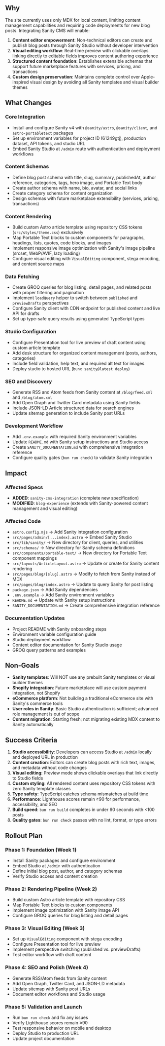 ## Why

The site currently uses only MDX for local content, limiting content management capabilities and requiring code deployments for new blog posts. Integrating Sanity CMS will enable:

1. **Content editor empowerment**: Non-technical editors can create and publish blog posts through Sanity Studio without developer intervention
2. **Visual editing workflow**: Real-time preview with clickable overlays linking directly to editable fields improves content authoring experience
3. **Structured content foundation**: Establishes extensible schemas that support future marketplace features with services, pricing, and transactions
4. **Custom design preservation**: Maintains complete control over Apple-inspired visual design by avoiding all Sanity templates and visual builder themes

## What Changes

### Core Integration
- Install and configure Sanity v4 with `@sanity/astro`, `@sanity/client`, and `astro-portabletext` packages
- Set up environment variables for project ID (61249gtj), production dataset, API tokens, and studio URL
- Embed Sanity Studio at `/admin` route with authentication and deployment workflows

### Content Schemas
- Define blog post schema with title, slug, summary, publishedAt, author reference, categories, tags, hero image, and Portable Text body
- Create author schema with name, bio, avatar, and social links
- Create category schema for content organization
- Design schemas with future marketplace extensibility (services, pricing, transactions)

### Content Rendering
- Build custom Astro article template using repository CSS tokens (`src/styles/theme.css`) exclusively
- Map Portable Text blocks to custom components for paragraphs, headings, lists, quotes, code blocks, and images
- Implement responsive image optimization with Sanity's image pipeline (srcset, WebP/AVIF, lazy loading)
- Configure visual editing with `VisualEditing` component, stega encoding, and content source maps

### Data Fetching
- Create GROQ queries for blog listing, detail pages, and related posts with proper filtering and pagination
- Implement `loadQuery` helper to switch between `published` and `previewDrafts` perspectives
- Configure Sanity client with CDN endpoint for published content and live API for drafts
- Set up type-safe query results using generated TypeScript types

### Studio Configuration
- Configure Presentation tool for live preview of draft content using custom article template
- Add desk structure for organized content management (posts, authors, categories)
- Include field validation, help text, and required alt text for images
- Deploy studio to hosted URL (`bunx sanity@latest deploy`)

### SEO and Discovery
- Generate RSS and Atom feeds from Sanity content at `/blog/feed.xml` and `/blog/atom.xml`
- Add Open Graph and Twitter Card metadata using Sanity fields
- Include JSON-LD Article structured data for search engines
- Update sitemap generation to include Sanity post URLs

### Development Workflow
- Add `.env.example` with required Sanity environment variables
- Update `README.md` with Sanity setup instructions and Studio access
- Create `SANITY_DOCUMENTATION.md` with comprehensive integration reference
- Configure quality gates (`bun run check`) to validate Sanity integration

## Impact

### Affected Specs
- **ADDED**: `sanity-cms-integration` (complete new specification)
- **MODIFIED**: `blog-experience` (extends with Sanity-powered content management and visual editing)

### Affected Code
- `astro.config.mjs` → Add Sanity integration configuration
- `src/pages/admin/[...index].astro` → Embed Sanity Studio
- `src/lib/sanity/` → New directory for client, queries, and utilities
- `src/schemas/` → New directory for Sanity schema definitions
- `src/components/portable-text/` → New directory for Portable Text component mappings
- `src/layouts/ArticleLayout.astro` → Update or create for Sanity content rendering
- `src/pages/blog/[slug].astro` → Modify to fetch from Sanity instead of MDX
- `src/pages/blog/index.astro` → Update to query Sanity for post listing
- `package.json` → Add Sanity dependencies
- `.env.example` → Add Sanity environment variables
- `README.md` → Update with Sanity setup instructions
- `SANITY_DOCUMENTATION.md` → Create comprehensive integration reference

### Documentation Updates
- Project README with Sanity onboarding steps
- Environment variable configuration guide
- Studio deployment workflow
- Content editor documentation for Sanity Studio usage
- GROQ query patterns and examples

## Non-Goals

- **Sanity templates**: Will NOT use any prebuilt Sanity templates or visual builder themes
- **Shopify integration**: Future marketplace will use custom payment integration, not Shopify
- **eCommerce platform**: Not building a traditional eCommerce site with Sanity's commerce tools
- **User roles in Sanity**: Basic Studio authentication is sufficient; advanced role management is out of scope
- **Content migration**: Starting fresh; not migrating existing MDX content to Sanity automatically

## Success Criteria

1. **Studio accessibility**: Developers can access Studio at `/admin` locally and deployed URL in production
2. **Content creation**: Editors can create blog posts with rich text, images, and metadata without code changes
3. **Visual editing**: Preview mode shows clickable overlays that link directly to Studio fields
4. **Custom styling**: All rendered content uses repository CSS tokens with zero Sanity template classes
5. **Type safety**: TypeScript catches schema mismatches at build time
6. **Performance**: Lighthouse scores remain ≥90 for performance, accessibility, and SEO
7. **Build speed**: `bun run build` completes in under 60 seconds with <100 posts
8. **Quality gates**: `bun run check` passes with no lint, format, or type errors

## Rollout Plan

### Phase 1: Foundation (Week 1)
- Install Sanity packages and configure environment
- Embed Studio at `/admin` with authentication
- Define initial blog post, author, and category schemas
- Verify Studio access and content creation

### Phase 2: Rendering Pipeline (Week 2)
- Build custom Astro article template with repository CSS
- Map Portable Text blocks to custom components
- Implement image optimization with Sanity image API
- Configure GROQ queries for blog listing and detail pages

### Phase 3: Visual Editing (Week 3)
- Set up `VisualEditing` component with stega encoding
- Configure Presentation tool for live preview
- Implement perspective switching (published vs. previewDrafts)
- Test editor workflow with draft content

### Phase 4: SEO and Polish (Week 4)
- Generate RSS/Atom feeds from Sanity content
- Add Open Graph, Twitter Card, and JSON-LD metadata
- Update sitemap with Sanity post URLs
- Document editor workflows and Studio usage

### Phase 5: Validation and Launch
- Run `bun run check` and fix any issues
- Verify Lighthouse scores remain ≥90
- Test responsive behavior on mobile and desktop
- Deploy Studio to production URL
- Update project documentation
